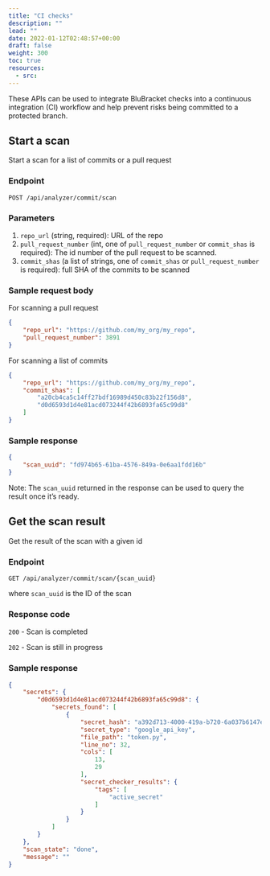 ```yaml
---
title: "CI checks"
description: ""
lead: ""
date: 2022-01-12T02:48:57+00:00
draft: false
weight: 300
toc: true
resources:
  - src:
---
```


These APIs can be used to integrate BluBracket checks into a continuous integration (CI) workflow and help prevent risks being committed to a protected branch.

## Start a scan

Start a scan for a list of commits or a pull request

### Endpoint

`POST /api/analyzer/commit/scan`

### Parameters

1. `repo_url` (string, required): URL of the repo
1. `pull_request_number` (int, one of `pull_request_number` or `commit_shas` is required): The id number of the pull request to be scanned.
1. `commit_shas` (a list of strings, one of `commit_shas` or `pull_request_number` is required): full SHA of the commits to be scanned

### Sample request body

For scanning a pull request

```json
{
    "repo_url": "https://github.com/my_org/my_repo",
    "pull_request_number": 3891
}
```

For scanning a list of commits

```json
{
    "repo_url": "https://github.com/my_org/my_repo",
    "commit_shas": [
        "a20cb4ca5c14ff27bdf16989d450c83b22f156d8",
        "d0d6593d1d4e81acd073244f42b6893fa65c99d8"
    ]
}
```

### Sample response

```json
{
    "scan_uuid": "fd974b65-61ba-4576-849a-0e6aa1fdd16b"
}
```

Note: The `scan_uuid` returned in the response can be used to query the result once it’s ready.

## Get the scan result

Get the result of the scan with a given id

### Endpoint

`GET /api/analyzer/commit/scan/{scan_uuid}`

where `scan_uuid` is the ID of the scan

### Response code

`200` - Scan is completed

`202` - Scan is still in progress

### Sample response

```json
{
    "secrets": {
        "d0d6593d1d4e81acd073244f42b6893fa65c99d8": {
            "secrets_found": [
                {
                    "secret_hash": "a392d713-4000-419a-b720-6a037b6147e3",
                    "secret_type": "google_api_key",
                    "file_path": "token.py",
                    "line_no": 32,
                    "cols": [
                        13,
                        29
                    ],
                    "secret_checker_results": {
                        "tags": [
                            "active_secret"
                        ]
                    }
                }
            ]
        }
    },
    "scan_state": "done",
    "message": ""
}
```
